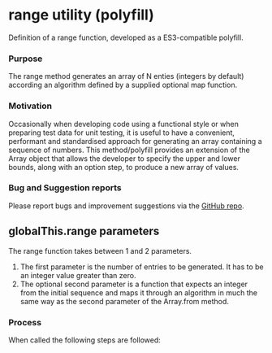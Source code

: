 # range utility (polyfill)

Definition of a range function, developed as a ES3-compatible polyfill.

### Purpose

The range method generates an array of N enties (integers by default) according an algorithm defined by a supplied optional map function.

### Motivation

Occasionally when developing code using a functional style or when preparing test data for unit testing, it is useful to have a convenient, performant and standardised approach for generating an array containing a sequence of numbers. This method/polyfill provides an extension of the Array object that allows the developer to specify the upper and lower bounds, along with an option step, to produce a new array of values.

### Bug and Suggestion reports

Please report bugs and improvement suggestions via the [GitHub repo](https://github.com/TracyGJG/Array.range/issues).

## globalThis.range parameters

The range function takes between 1 and 2 parameters.

1. The first parameter is the number of entries to be generated. It has to be an integer value greater than zero.
1. The optional second parameter is a function that expects an integer from the initial sequence and maps it through an algorithm in much the same way as the second parameter of the Array.from method.

### Process

When called the following steps are followed:

1. Validate parameters provided.
   1. Confirm all the mandatory parameters have been provided.
   1. Confirm the first parameter (N) is an integer greater than zero.
   1. When supplied, confirm the first two parameters are different.
   1. When supplied, confirm the second parameter is a function that expects a single argument.
1. Generate the new array.
   1. Create a new array object.
   1. Generate the requested number of values in sequence from 0 to N - 1.
   1. Using the mapping function (x => x by default) map generated value to an output value and add it to the array.
   1. Return the generated array.

### Testing

A suite of test cases have been prepared, using the node assert package, to exercise all permutations of parameters. Please report any omissions via the GitHub link above.

## License

This polyfill is available under the MIT license.
